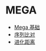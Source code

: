 # MEGA

- [Mega 基础](basic/1.mega_basic.md)
- [序列比对](basic/2.align_sequences.md)
- [进化距离](basic/3.estimate_evolutionary.md)